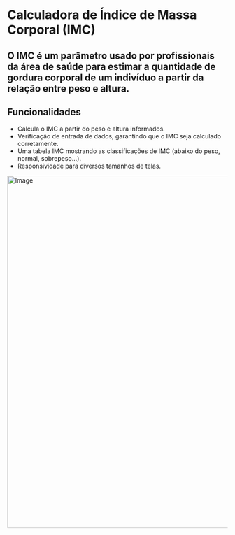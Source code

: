 # Calculadora de Índice de Massa Corporal (IMC)

##  O IMC é um parâmetro usado por profissionais da área de saúde para estimar a quantidade de gordura corporal de um indivíduo a partir da relação entre peso e altura.

## Funcionalidades
- Calcula o IMC a partir do peso e altura informados.
- Verificação de entrada de dados, garantindo que o IMC seja calculado corretamente.
- Uma tabela IMC mostrando as classificações de IMC (abaixo do peso, normal, sobrepeso...).
- Responsividade para diversos tamanhos de telas.

<img width="818" height="806" alt="Image" src="https://github.com/user-attachments/assets/56a2c2b9-4ef9-4768-a2eb-7a3efa7df5a3" />
